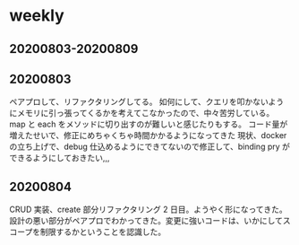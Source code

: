 # weekly

## 20200803-20200809

## 20200803

ペアプロして、リファクタリングしてる。
如何にして、クエリを叩かないようにメモリに引っ張ってくるかを考えてこなかったので、中々苦労している。
map と each をメソッドに切り出すのが難しいと感じたりもする。
コード量が増えたせいで、修正にめちゃくちゃ時間かかるようになってきた
現状、docker の立ち上げで、debug 仕込めるようにできてないので修正して、binding pry ができるようにしておきたい,,,

## 20200804

CRUD 実装、create 部分リファクタリング 2 日目。ようやく形になってきた。
設計の悪い部分がペアプロでわかってきた。変更に強いコードは、いかにしてスコープを制限するかということを認識した。
